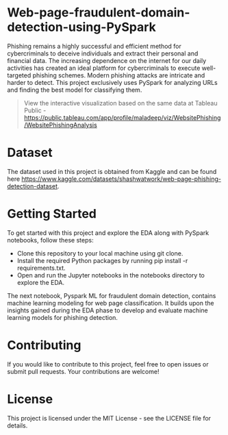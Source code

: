 # Web-page-fraudulent-domain-detection-using-PySpark


Phishing remains a highly successful and efficient method for cybercriminals to deceive individuals and extract their personal and financial data. The increasing dependence on the internet for our daily activities has created an ideal platform for cybercriminals to execute well-targeted phishing schemes. Modern phishing attacks are intricate and harder to detect. This project exclusively uses PySpark for analyzing URLs and finding the best model for classifying them.

> View the interactive visualization based on the same data at Tableau Public - https://public.tableau.com/app/profile/maladeep/viz/WebsitePhishing/WebsitePhishingAnalysis


# Dataset

The dataset used in this project is obtained from Kaggle and can be found here https://www.kaggle.com/datasets/shashwatwork/web-page-phishing-detection-dataset.


# Getting Started

To get started with this project and explore the EDA along with PySpark notebooks, follow these steps:

* Clone this repository to your local machine using git clone.
* Install the required Python packages by running pip install -r requirements.txt.
* Open and run the Jupyter notebooks in the notebooks directory to explore the EDA.


The next notebook, Pyspark ML for fraudulent domain detection, contains machine learning modeling for web page classification. It builds upon the insights gained during the EDA phase to develop and evaluate machine learning models for phishing detection.

# Contributing

If you would like to contribute to this project, feel free to open issues or submit pull requests. Your contributions are welcome!

# License

This project is licensed under the MIT License - see the LICENSE file for details.

